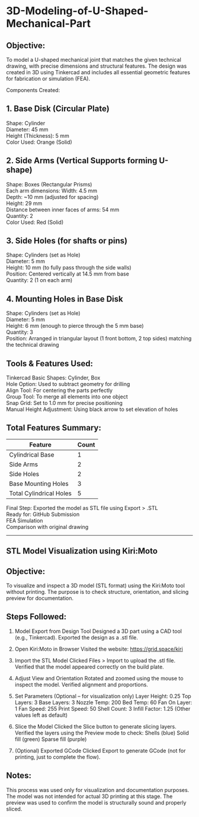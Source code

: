 # 3D-Modeling-of-U-Shaped-Mechanical-Part


## Objective:
To model a U-shaped mechanical joint that matches the given technical drawing, with precise dimensions and structural features. The design was created in 3D using Tinkercad and includes all essential geometric features for fabrication or simulation (FEA).

Components Created:

## 1. Base Disk (Circular Plate)
  Shape: Cylinder  
  Diameter: 45 mm  
  Height (Thickness): 5 mm  
  Color Used: Orange (Solid)  

## 2. Side Arms (Vertical Supports forming U-shape)
Shape: Boxes (Rectangular Prisms)  
  Each arm dimensions:
  Width: 4.5 mm  
    Depth: ~10 mm (adjusted for spacing)  
    Height: 29 mm  
  Distance between inner faces of arms: 54 mm  
  Quantity: 2  
  Color Used: Red (Solid)  

## 3. Side Holes (for shafts or pins)
Shape: Cylinders (set as Hole)  
Diameter: 5 mm  
Height: 10 mm (to fully pass through the side walls)  
Position: Centered vertically at 14.5 mm from base  
Quantity: 2 (1 on each arm)

## 4. Mounting Holes in Base Disk
Shape: Cylinders (set as Hole)  
Diameter: 5 mm  
Height: 6 mm (enough to pierce through the 5 mm base)  
Quantity: 3  
Position: Arranged in triangular layout (1 front bottom, 2 top sides) matching the technical drawing  

## Tools & Features Used:
Tinkercad Basic Shapes: Cylinder, Box  
Hole Option: Used to subtract geometry for drilling  
Align Tool: For centering the parts perfectly  
Group Tool: To merge all elements into one object  
Snap Grid: Set to 1.0 mm for precise positioning  
Manual Height Adjustment: Using black arrow to set elevation of holes

## Total Features Summary:
Feature                | Count
------------------------|-------
Cylindrical Base       | 1     
Side Arms              | 2     
Side Holes             | 2     
Base Mounting Holes    | 3     
Total Cylindrical Holes| 5     

Final Step:
Exported the model as STL file using Export > .STL  
Ready for:
GitHub Submission  
FEA Simulation  
Comparison with original drawing

------------------------------------------------------
## STL Model Visualization using Kiri:Moto

## Objective:
To visualize and inspect a 3D model (STL format) using the Kiri:Moto tool without printing. The purpose is to check structure, orientation, and slicing preview for documentation.

## Steps Followed:

1. Model Export from Design Tool
  Designed a 3D part using a CAD tool (e.g., Tinkercad).
  Exported the design as a .stl file.

2. Open Kiri:Moto in Browser
Visited the website: https://grid.space/kiri

3. Import the STL Model
Clicked Files > Import to upload the .stl file.
  Verified that the model appeared correctly on the build plate.

4. Adjust View and Orientation
  Rotated and zoomed using the mouse to inspect the model.
  Verified alignment and proportions.

5. Set Parameters (Optional – for visualization only)
  Layer Height: 0.25
  Top Layers: 3
  Base Layers: 3
  Nozzle Temp: 200
  Bed Temp: 60
  Fan On Layer: 1
  Fan Speed: 255
  Print Speed: 50
  Shell Count: 3
  Infill Factor: 1.25
  (Other values left as default)

6. Slice the Model
Clicked the Slice button to generate slicing layers.
Verified the layers using the Preview mode to check:
Shells (blue)
Solid fill (green)
Sparse fill (purple)

8. (Optional) Exported GCode
Clicked Export to generate GCode (not for printing, just to complete the flow).

## Notes:
  This process was used only for visualization and documentation purposes.
  The model was not intended for actual 3D printing at this stage.
  The preview was used to confirm the model is structurally sound and properly sliced.
